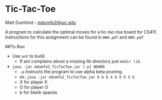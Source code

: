 Tic-Tac-Toe
================
Matt Dumford - mdumfo2@uic.edu

A program to calculate the optimal moves for a tic-tac-toe board for CS411. Instructions for this assignment can be found in `HW4.pdf` and `HW5.pdf`

##To Run
- Use `ant` to build.
	- If ant complains about a missing lib directory just `mkdir lib`.
- `java -jar mdumfo2_TicTacToe.jar [-p] BOARD`
	- `-p` instructs the program to use alpha beta pruning.
	- ex. `java -jar mdumfo2_TicTacToe.jar b b b X b O O X b`
	- X for player X
	- O for player O
	- b for blank spaces
